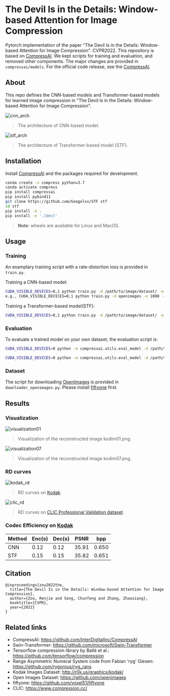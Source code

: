 # The Devil Is in the Details: Window-based Attention for Image Compression
Pytorch implementation of the paper "The Devil Is in the Details: Window-based Attention for Image Compression". CVPR2022.
This repository is based on [CompressAI](https://github.com/InterDigitalInc/CompressAI). We kept scripts for training and evaluation, and removed other components. The major changes are provided in `compressai/models`. For the official code release, see the [CompressAI](https://github.com/InterDigitalInc/CompressAI).

## About
This repo defines the CNN-based models and Transformer-based models for learned image compression in "The Devil Is in the Details: Window-based Attention for Image Compression".


![cnn_arch](https://github.com/Googolxx/STF/blob/main/assets/cnn_arch.png)
>  The architecture of CNN-based model.

![stf_arch](https://github.com/Googolxx/STF/blob/main/assets/stf_arch.png)
>  The architecture of Transformer-based model (STF).


## Installation

Install [CompressAI](https://github.com/InterDigitalInc/CompressAI) and the packages required for development.
```bash
conda create -n compress python=3.7
conda activate compress
pip install compressai
pip install pybind11
git clone https://github.com/Googolxx/STF stf
cd stf
pip install -e .
pip install -e '.[dev]'
```

> **Note**: wheels are available for Linux and MacOS.

## Usage

### Training
An examplary training script with a rate-distortion loss is provided in
`train.py`. 

Training a CNN-based model:
```bash
CUDA_VISIBLE_DEVICES=0,1 python train.py -d /path/to/image/dataset/ -e 1000 --batch-size 16 --save --save_path /path/to/save/ -m cnn --cuda --lambda 0.0035
e.g., CUDA_VISIBLE_DEVICES=0,1 python train.py -d openimages -e 1000 --batch-size 16 --save --save_path ckpt/cnn_0035.pth.tar -m cnn --cuda --lambda 0.0035
```
Training a Transformer-based model(STF):
```bash
CUDA_VISIBLE_DEVICES=0,1 python train.py -d /path/to/image/dataset/ -e 1000 --batch-size 16 --save --save_path /path/to/save/ -m stf --cuda --lambda 0.0035
```


### Evaluation

To evaluate a trained model on your own dataset, the evaluation script is:

```bash
CUDA_VISIBLE_DEVICES=0 python -m compressai.utils.eval_model -d /path/to/image/folder/ -r /path/to/reconstruction/folder/ -a stf -p /path/to/checkpoint/ --cuda
```
```bash
CUDA_VISIBLE_DEVICES=0 python -m compressai.utils.eval_model -d /path/to/image/folder/ -r /path/to/reconstruction/folder/ -a cnn -p /path/to/checkpoint/ --cuda
```


### Dataset
The script for downloading [OpenImages](https://github.com/openimages) is provided in `downloader_openimages.py`. Please install [fiftyone](https://github.com/voxel51/fiftyone) first.

## Results

### Visualization

![visualization01](https://github.com/Googolxx/STF/blob/main/assets/detail_01.png)
>  Visualization of the reconstructed image kodim01.png.

![visualization07](https://github.com/Googolxx/STF/blob/main/assets/detail_07.png)
>  Visualization of the reconstructed image kodim07.png.
>
### RD curves

![kodak_rd](https://github.com/Googolxx/STF/blob/main/assets/kodak_rd.png)
>  RD curves on [Kodak](http://r0k.us/graphics/kodak/).

![clic_rd](https://github.com/Googolxx/STF/blob/main/assets/clic_rd.png)
>  RD curves on [CLIC Professional Validation dataset](https://www.compression.cc/).

### Codec Efficiency on [Kodak](http://r0k.us/graphics/kodak/)
| Method | Enc(s) | Dec(s) | PSNR | bpp |
| ------------ | ------ | ------ | ------ | ------ |
| CNN | 0.12 | 0.12 | 35.91 | 0.650 |
| STF | 0.15 | 0.15 | 35.82 | 0.651 |

## Citation
```
@inproceedings{zou2022the,
  title={The Devil Is in the Details: Window-based Attention for Image Compression},
  author={Zou, Renjie and Song, Chunfeng and Zhang, Zhaoxiang},
  booktitle={CVPR},
  year={2022}
}
```

## Related links
 * CompressAI: https://github.com/InterDigitalInc/CompressAI
 * Swin-Transformer: https://github.com/microsoft/Swin-Transformer
 * Tensorflow compression library by Ballé et al.: https://github.com/tensorflow/compression
 * Range Asymmetric Numeral System code from Fabian 'ryg' Giesen: https://github.com/rygorous/ryg_rans
 * Kodak Images Dataset: http://r0k.us/graphics/kodak/
 * Open Images Dataset: https://github.com/openimages
 * fiftyone: https://github.com/voxel51/fiftyone
 * CLIC: https://www.compression.cc/


